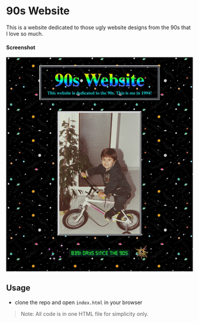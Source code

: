 # 90s Website

This is a website dedicated to those ugly website designs from the 90s that I love so much.

#### Screenshot

![Screenshot](./Screenshot.png 'Screenshot')

## Usage

- clone the repo and open `index.html` in your browser

> Note: All code is in one HTML file for simplicity only.
